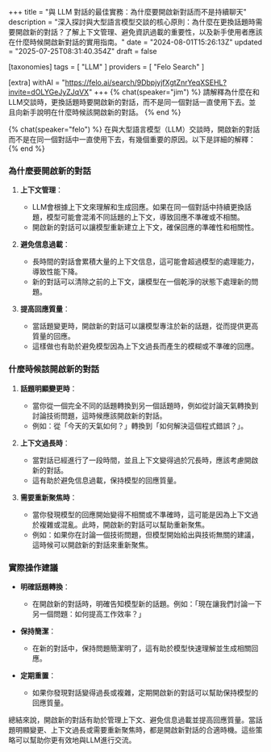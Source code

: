 +++
title = "與 LLM 對話的最佳實務：為什麼要開啟新對話而不是持續聊天"
description = "深入探討與大型語言模型交談的核心原則：為什麼在更換話題時需要開啟新的對話？了解上下文管理、避免資訊過載的重要性，以及新手使用者應該在什麼時候開啟新對話的實用指南。"
date = "2024-08-01T15:26:13Z"
updated = "2025-07-25T08:31:40.354Z"
draft = false

[taxonomies]
tags = [ "LLM" ]
providers = [ "Felo Search" ]

[extra]
withAI = "<https://felo.ai/search/9DbpjyjfXgtZnrYeqXSEHL?invite=dOLYGeJyZJqVX>"
+++
{% chat(speaker="jim") %}
請解釋為什麼在和LLM交談時，更換話題時要開啟新的對話，而不是同一個對話一直使用下去。並且向新手說明在什麼時候該開啟新的對話。
{% end %}

{% chat(speaker="felo") %}
在與大型語言模型（LLM）交談時，開啟新的對話而不是在同一個對話中一直使用下去，有幾個重要的原因。以下是詳細的解釋：
{% end %}

### 為什麼要開啟新的對話

1. **上下文管理**：
   - LLM會根據上下文來理解和生成回應。如果在同一個對話中持續更換話題，模型可能會混淆不同話題的上下文，導致回應不準確或不相關。
   - 開啟新的對話可以讓模型重新建立上下文，確保回應的準確性和相關性。

2. **避免信息過載**：
   - 長時間的對話會累積大量的上下文信息，這可能會超過模型的處理能力，導致性能下降。
   - 新的對話可以清除之前的上下文，讓模型在一個乾淨的狀態下處理新的問題。

3. **提高回應質量**：
   - 當話題變更時，開啟新的對話可以讓模型專注於新的話題，從而提供更高質量的回應。
   - 這樣做也有助於避免模型因為上下文過長而產生的模糊或不準確的回應。

### 什麼時候該開啟新的對話

1. **話題明顯變更時**：
   - 當你從一個完全不同的話題轉換到另一個話題時，例如從討論天氣轉換到討論技術問題，這時候應該開啟新的對話。
   - 例如：從「今天的天氣如何？」轉換到「如何解決這個程式錯誤？」。

2. **上下文過長時**：
   - 當對話已經進行了一段時間，並且上下文變得過於冗長時，應該考慮開啟新的對話。
   - 這有助於避免信息過載，保持模型的回應質量。

3. **需要重新聚焦時**：
   - 當你發現模型的回應開始變得不相關或不準確時，這可能是因為上下文過於複雜或混亂。此時，開啟新的對話可以幫助重新聚焦。
   - 例如：如果你在討論一個技術問題，但模型開始給出與技術無關的建議，這時候可以開啟新的對話來重新聚焦。

### 實際操作建議

- **明確話題轉換**：
  - 在開啟新的對話時，明確告知模型新的話題。例如：「現在讓我們討論一下另一個問題：如何提高工作效率？」

- **保持簡潔**：
  - 在新的對話中，保持問題簡潔明了，這有助於模型快速理解並生成相關回應。

- **定期重置**：
  - 如果你發現對話變得過長或複雜，定期開啟新的對話可以幫助保持模型的回應質量。

總結來說，開啟新的對話有助於管理上下文、避免信息過載並提高回應質量。當話題明顯變更、上下文過長或需要重新聚焦時，都是開啟新對話的合適時機。這些策略可以幫助你更有效地與LLM進行交流。
